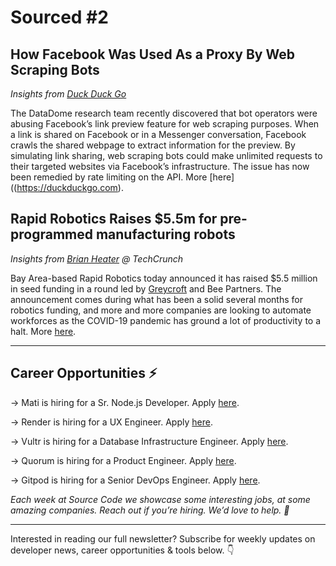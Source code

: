 # Sourced #2

## How Facebook Was Used As a Proxy By Web Scraping Bots

_Insights from [Duck Duck Go](https://duckduckgo.com)_

The DataDome research team recently discovered that bot operators were abusing Facebook’s link preview feature for web scraping purposes. When a link is shared on Facebook or in a Messenger conversation, Facebook crawls the shared webpage to extract information for the preview. By simulating link sharing, web scraping bots could make unlimited requests to their targeted websites via Facebook’s infrastructure. The issue has now been remedied by rate limiting on the API. More [here]((https://duckduckgo.com).

## Rapid Robotics Raises \$5.5m for pre-programmed manufacturing robots

_Insights from [Brian Heater](https://techcrunch.com/2020/11/18/rapid-robotics-raises-5-5m-for-pre-programmed-manufacturing-robots/) @ TechCrunch_

Bay Area-based Rapid Robotics today announced it has raised \$5.5 million in seed funding in a round led by [Greycroft](https://crunchbase.com/organization/greycroft) and Bee Partners. The announcement comes during what has been a solid several months for robotics funding, and more and more companies are looking to automate workforces as the COVID-19 pandemic has ground a lot of productivity to a halt. More [here](https://techcrunch.com/2020/11/18/rapid-robotics-raises-5-5m-for-pre-programmed-manufacturing-robots/).

---

## Career Opportunities ⚡️

→ Mati is hiring for a Sr. Node.js Developer. Apply [here](https://jobs.ashbyhq.com/Mati).

→ Render is hiring for a UX Engineer. Apply [here](https://jobs.lever.co/render/b17e79a0-cb3b-41ed-8220-e3793c504d7e).

→ Vultr is hiring for a Database Infrastructure Engineer. Apply [here](https://vultr.workable.com/jobs/1486797/candidates/new).

→ Quorum is hiring for a Product Engineer. Apply [here](https://jobs.quorum.chat/product-engineer).

→ Gitpod is hiring for a Senior DevOps Engineer. Apply [here](https://www.gitpod.io/careers/#jobs).

_Each week at Source Code we showcase some interesting jobs, at some amazing companies. Reach out if you’re hiring. We’d love to help. 👋_

---

Interested in reading our full newsletter? Subscribe for weekly updates on developer news, career opportunities & tools below. 👇
